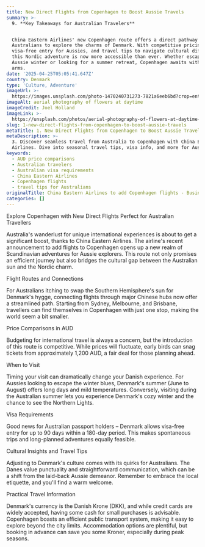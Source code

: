 ```yaml
---
title: New Direct Flights from Copenhagen to Boost Aussie Travels
summary: >-
  9. **Key Takeaways for Australian Travelers**


  China Eastern Airlines' new Copenhagen route offers a direct pathway for
  Australians to explore the charms of Denmark. With competitive pricing in AUD,
  visa-free entry for Aussies, and travel tips to navigate cultural differences,
  this Nordic adventure is now more accessible than ever. Whether escaping the
  Aussie winter or looking for a summer retreat, Copenhagen awaits with open
  arms.
date: '2025-04-25T05:05:41.647Z'
country: Denmark
type: 'Culture, Adventure'
imageUrl: >-
  https://images.unsplash.com/photo-1470240731273-7821a6eeb6bd?crop=entropy&cs=tinysrgb&fit=max&fm=jpg&ixid=M3w3Mzk5OTB8MHwxfHNlYXJjaHwxfHwxMS4lMjBEZW5tYXJrJTIwMTMuJTIwQ3VsdHVyZSUyQyUyMEFkdmVudHVyZSUyMHRyYXZlbCUyMGxhbmRzY2FwZXxlbnwwfDB8fHwxNzQ1NTU3NTQxfDA&ixlib=rb-4.0.3&q=80&w=1080
imageAlt: aerial photography of flowers at daytime
imageCredit: Joel Holland
imageLink: >-
  https://unsplash.com/photos/aerial-photography-of-flowers-at-daytime-TRhGEGdw-YY
slug: 1-new-direct-flights-from-copenhagen-to-boost-aussie-travels
metaTitle: 1. New Direct Flights from Copenhagen to Boost Aussie Travels
metaDescription: >-
  3. Discover seamless travel from Australia to Copenhagen with China Eastern
  Airlines. Dive into seasonal travel tips, visa info, and more for Aussies.
keywords:
  - AUD price comparisons
  - Australian travelers
  - Australian visa requirements
  - China Eastern Airlines
  - Copenhagen flights
  - travel tips for Australians
originalTitle: China Eastern Airlines to add Copenhagen flights - Business Traveller
categories: []
---
```

Explore Copenhagen with New Direct Flights Perfect for Australian Travellers

Australia's wanderlust for unique international experiences is about to get a significant boost, thanks to China Eastern Airlines. The airline's recent announcement to add flights to Copenhagen opens up a new realm of Scandinavian adventures for Aussie explorers. This route not only promises an efficient journey but also bridges the cultural gap between the Australian sun and the Nordic charm.

Flight Routes and Connections

For Australians itching to swap the Southern Hemisphere's sun for Denmark's hygge, connecting flights through major Chinese hubs now offer a streamlined path. Starting from Sydney, Melbourne, and Brisbane, travellers can find themselves in Copenhagen with just one stop, making the world seem a bit smaller.

Price Comparisons in AUD

Budgeting for international travel is always a concern, but the introduction of this route is competitive. While prices will fluctuate, early birds can snag tickets from approximately 1,200 AUD, a fair deal for those planning ahead.

When to Visit

Timing your visit can dramatically change your Danish experience. For Aussies looking to escape the winter blues, Denmark's summer (June to August) offers long days and mild temperatures. Conversely, visiting during the Australian summer lets you experience Denmark's cozy winter and the chance to see the Northern Lights.

Visa Requirements

Good news for Australian passport holders – Denmark allows visa-free entry for up to 90 days within a 180-day period. This makes spontaneous trips and long-planned adventures equally feasible.

Cultural Insights and Travel Tips

Adjusting to Denmark's culture comes with its quirks for Australians. The Danes value punctuality and straightforward communication, which can be a shift from the laid-back Aussie demeanor. Remember to embrace the local etiquette, and you'll find a warm welcome.

Practical Travel Information

Denmark's currency is the Danish Krone (DKK), and while credit cards are widely accepted, having some cash for small purchases is advisable. Copenhagen boasts an efficient public transport system, making it easy to explore beyond the city limits. Accommodation options are plentiful, but booking in advance can save you some Kroner, especially during peak seasons.
